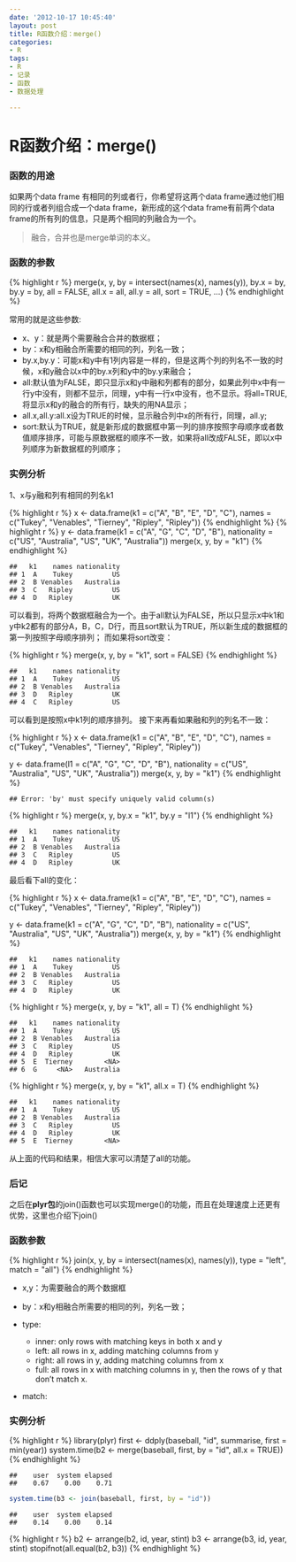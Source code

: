 ```yaml
---
date: '2012-10-17 10:45:40'
layout: post
title: R函数介绍：merge()
categories:
- R
tags:
- R
- 记录
- 函数
- 数据处理

---
```


R函数介绍：merge()
========================================================

### 函数的用途
如果两个data frame 有相同的列或者行，你希望将这两个data frame通过他们相同的行或者列组合成一个data frame，新形成的这个data frame有前两个data frame的所有列的信息，只是两个相同的列融合为一个。
> 融合，合并也是merge单词的本义。
<!-- more -->

### 函数的参数

{% highlight r %}
merge(x, y, by = intersect(names(x), names(y)), by.x = by, by.y = by, all = FALSE, 
    all.x = all, all.y = all, sort = TRUE, ...)
{% endhighlight %}

常用的就是这些参数:
* x、y：就是两个需要融合合并的数据框；
* by：x和y相融合所需要的相同的列，列名一致；
* by.x,by.y：可能x和y中有1列内容是一样的，但是这两个列的列名不一致的时候，x和y融合以x中的by.x列和y中的by.y来融合；
* all:默认值为FALSE，即只显示x和y中融和列都有的部分，如果此列中x中有一行y中没有，则都不显示，同理，y中有一行x中没有，也不显示。将all=TRUE,将显示x和y的融合的所有行，缺失的用NA显示；
* all.x,all.y:all.x设为TRUE的时候，显示融合列中x的所有行，同理，all.y;
* sort:默认为TRUE，就是新形成的数据框中第一列的排序按照字母顺序或者数值顺序排序，可能与原数据框的顺序不一致，如果将all改成FALSE，即以x中列顺序为新数据框的列顺序；

### 实例分析
1、x与y融和列有相同的列名k1

{% highlight r %}
x <- data.frame(k1 = c("A", "B", "E", "D", "C"), names = c("Tukey", "Venables", 
    "Tierney", "Ripley", "Ripley"))
{% endhighlight %}
{% highlight r %}
y <- data.frame(k1 = c("A", "G", "C", "D", "B"), nationality = c("US", "Australia", 
    "US", "UK", "Australia"))
merge(x, y, by = "k1")
{% endhighlight %}

```
##   k1    names nationality
## 1  A    Tukey          US
## 2  B Venables   Australia
## 3  C   Ripley          US
## 4  D   Ripley          UK
```

可以看到，将两个数据框融合为一个。由于all默认为FALSE，所以只显示x中k1和y中k2都有的部分A，B，C，D行，而且sort默认为TRUE，所以新生成的数据框的第一列按照字母顺序排列；
而如果将sort改变：

{% highlight r %}
merge(x, y, by = "k1", sort = FALSE)
{% endhighlight %}

```
##   k1    names nationality
## 1  A    Tukey          US
## 2  B Venables   Australia
## 3  D   Ripley          UK
## 4  C   Ripley          US
```

可以看到是按照x中k1列的顺序排列。
接下来再看如果融和列的列名不一致：

{% highlight r %}
x <- data.frame(k1 = c("A", "B", "E", "D", "C"), names = c("Tukey", "Venables", 
    "Tierney", "Ripley", "Ripley"))

y <- data.frame(l1 = c("A", "G", "C", "D", "B"), nationality = c("US", "Australia", 
    "US", "UK", "Australia"))
merge(x, y, by = "k1")
{% endhighlight %}

```
## Error: 'by' must specify uniquely valid column(s)
```

{% highlight r %}
merge(x, y, by.x = "k1", by.y = "l1")
{% endhighlight %}

```
##   k1    names nationality
## 1  A    Tukey          US
## 2  B Venables   Australia
## 3  C   Ripley          US
## 4  D   Ripley          UK
```


最后看下all的变化：

{% highlight r %}
x <- data.frame(k1 = c("A", "B", "E", "D", "C"), names = c("Tukey", "Venables", 
    "Tierney", "Ripley", "Ripley"))

y <- data.frame(k1 = c("A", "G", "C", "D", "B"), nationality = c("US", "Australia", 
    "US", "UK", "Australia"))
merge(x, y, by = "k1")
{% endhighlight %}

```
##   k1    names nationality
## 1  A    Tukey          US
## 2  B Venables   Australia
## 3  C   Ripley          US
## 4  D   Ripley          UK
```

{% highlight r %}
merge(x, y, by = "k1", all = T)
{% endhighlight %}

```
##   k1    names nationality
## 1  A    Tukey          US
## 2  B Venables   Australia
## 3  C   Ripley          US
## 4  D   Ripley          UK
## 5  E  Tierney        <NA>
## 6  G     <NA>   Australia
```

{% highlight r %}
merge(x, y, by = "k1", all.x = T)
{% endhighlight %}

```
##   k1    names nationality
## 1  A    Tukey          US
## 2  B Venables   Australia
## 3  C   Ripley          US
## 4  D   Ripley          UK
## 5  E  Tierney        <NA>
```

从上面的代码和结果，相信大家可以清楚了all的功能。

### 后记
之后在**plyr包**的join()函数也可以实现merge()的功能，而且在处理速度上还更有优势，这里也介绍下join()

### 函数参数

{% highlight r %}
join(x, y, by = intersect(names(x), names(y)), type = "left", match = "all")
{% endhighlight %}

* x,y：为需要融合的两个数据框
* by：x和y相融合所需要的相同的列，列名一致；
* type:
  * inner: only rows with matching keys in both x and y
  * left: all rows in x, adding matching columns from y
  * right: all rows in y, adding matching columns from x
  * full: all rows in x with matching columns in y, then the rows of y that don’t match x.

* match:

### 实例分析


{% highlight r %}
library(plyr)
first <- ddply(baseball, "id", summarise, first = min(year))
system.time(b2 <- merge(baseball, first, by = "id", all.x = TRUE))
{% endhighlight %}

```
##    user  system elapsed 
##    0.67    0.00    0.71
```

```r
system.time(b3 <- join(baseball, first, by = "id"))
```

```
##    user  system elapsed 
##    0.14    0.00    0.14
```

{% highlight r %}
b2 <- arrange(b2, id, year, stint)
b3 <- arrange(b3, id, year, stint)
stopifnot(all.equal(b2, b3))
{% endhighlight %}

